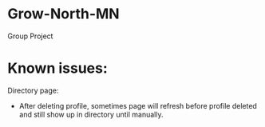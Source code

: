 # Grow-North-MN
Group Project

# Known issues:

Directory page:
- After deleting profile, sometimes page will refresh before profile deleted and still show up in directory until manually.